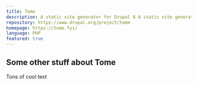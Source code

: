```yaml
---
title: Tome
description: A static site generator for Drupal 8 A static site generator for Drupal 8A static site generator for Drupal 8
repository: https://www.drupal.org/project/tome
homepage: https://tome.fyi/
language: PHP
featured: true
---
```


## Some other stuff about Tome

Tons of cool text
